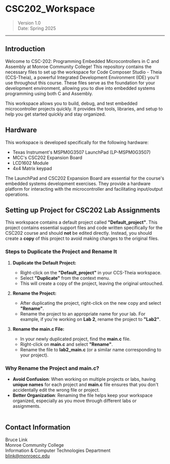 # CSC202_Workspace
>Version 1.0  
>Date: Spring 2025
---
## Introduction
Welcome to CSC-202: Programming Embedded Microcontrollers in C and Assembly at Monroe Community College! This repository contains the necessary files to set up the workspace for Code Composer Studio - Theia (CCS-Theia), a powerful Integrated Development Environment (IDE) you'll use throughout this course. These files serve as the foundation for your development environment, allowing you to dive into embedded systems programming using both C and Assembly.

This workspace allows you to build, debug, and test embedded microcontroller projects quickly. It provides the tools, libraries, and setup to help you get started quickly and stay organized.

## Hardware
This workspace is developed specifically for the following hardware:

- Texas Instrument's MSPM0G3507 LaunchPad (LP-MSPM0G3507)
- MCC's CSC202 Expansion Board
- LCD1602 Module
- 4x4 Matrix keypad

The LaunchPad and CSC202 Expansion Board are essential for the course's embedded systems development exercises. They provide a hardware platform for interacting with the microcontroller and facilitating input/output operations.

## Setting up Project for CSC202 Lab Assignments

This workspace contains a default project called **"Default_project"**. This project contains essential support files and code written specifically for the CSC202 course and should **not** be edited directly. Instead, you should create a **copy** of this project to avoid making changes to the original files.

### Steps to Duplicate the Project and Rename It

1. **Duplicate the Default Project:**
   - Right-click on the **"Default_project"** in your CCS-Theia workspace.
   - Select **"Duplicate"** from the context menu.
   - This will create a copy of the project, leaving the original untouched.

2. **Rename the Project:**
   - After duplicating the project, right-click on the new copy and select **"Rename"**.
   - Rename the project to an appropriate name for your lab. For example, if you're working on **Lab 2**, rename the project to **"Lab2"**.
   
3. **Rename the main.c File:**
   - In your newly duplicated project, find the **main.c** file.
   - Right-click on **main.c** and select **"Rename"**.
   - Rename the file to **lab2_main.c** (or a similar name corresponding to your project).
   
### Why Rename the Project and main.c?

- **Avoid Confusion**: When working on multiple projects or labs, having **unique names** for each project and **main.c** file ensures that you don't accidentally edit the wrong file or project.
- **Better Organization**: Renaming the file helps keep your workspace organized, especially as you move through different labs or assignments.
<br> </br>

## Contact Information
Bruce Link  
Monroe Community College  
Information & Computer Technologies Department  
blink@monroecc.edu


